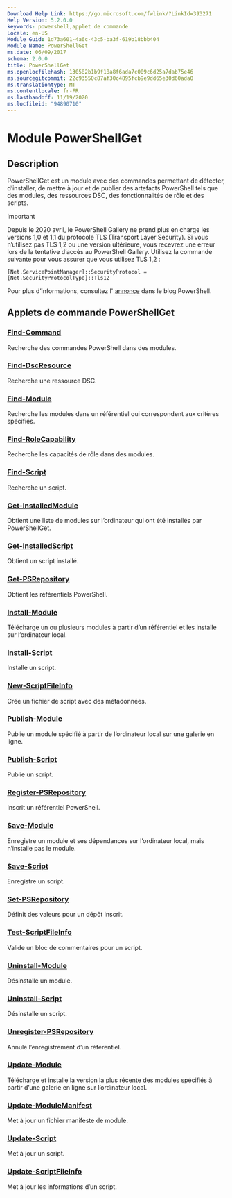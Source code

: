 ```yaml
---
Download Help Link: https://go.microsoft.com/fwlink/?LinkId=393271
Help Version: 5.2.0.0
keywords: powershell,applet de commande
Locale: en-US
Module Guid: 1d73a601-4a6c-43c5-ba3f-619b18bbb404
Module Name: PowerShellGet
ms.date: 06/09/2017
schema: 2.0.0
title: PowerShellGet
ms.openlocfilehash: 130582b1b9f18a8f6ada7c009c6d25a7dab75e46
ms.sourcegitcommit: 22c93550c87af30c4895fcb9e9dd65e30d60ada0
ms.translationtype: MT
ms.contentlocale: fr-FR
ms.lasthandoff: 11/19/2020
ms.locfileid: "94890710"
---
```

# Module PowerShellGet

## Description

PowerShellGet est un module avec des commandes permettant de détecter, d’installer, de mettre à jour et de publier des artefacts PowerShell tels que des modules, des ressources DSC, des fonctionnalités de rôle et des scripts.

> [!IMPORTANT]
> Depuis le 2020 avril, le PowerShell Gallery ne prend plus en charge les versions 1,0 et 1,1 du protocole TLS (Transport Layer Security). Si vous n’utilisez pas TLS 1,2 ou une version ultérieure, vous recevrez une erreur lors de la tentative d’accès au PowerShell Gallery. Utilisez la commande suivante pour vous assurer que vous utilisez TLS 1,2 :
>
> `[Net.ServicePointManager]::SecurityProtocol = [Net.SecurityProtocolType]::Tls12`
>
> Pour plus d’informations, consultez l' [annonce](https://devblogs.microsoft.com/powershell/powershell-gallery-tls-support/) dans le blog PowerShell.

## Applets de commande PowerShellGet

### [Find-Command](Find-Command.md)
Recherche des commandes PowerShell dans des modules.

### [Find-DscResource](Find-DscResource.md)
Recherche une ressource DSC.

### [Find-Module](Find-Module.md)
Recherche les modules dans un référentiel qui correspondent aux critères spécifiés.

### [Find-RoleCapability](Find-RoleCapability.md)
Recherche les capacités de rôle dans des modules.

### [Find-Script](Find-Script.md)
Recherche un script.

### [Get-InstalledModule](Get-InstalledModule.md)
Obtient une liste de modules sur l’ordinateur qui ont été installés par PowerShellGet.

### [Get-InstalledScript](Get-InstalledScript.md)
Obtient un script installé.

### [Get-PSRepository](Get-PSRepository.md)
Obtient les référentiels PowerShell.

### [Install-Module](Install-Module.md)
Télécharge un ou plusieurs modules à partir d’un référentiel et les installe sur l’ordinateur local.

### [Install-Script](Install-Script.md)
Installe un script.

### [New-ScriptFileInfo](New-ScriptFileInfo.md)
Crée un fichier de script avec des métadonnées.

### [Publish-Module](Publish-Module.md)
Publie un module spécifié à partir de l’ordinateur local sur une galerie en ligne.

### [Publish-Script](Publish-Script.md)
Publie un script.

### [Register-PSRepository](Register-PSRepository.md)
Inscrit un référentiel PowerShell.

### [Save-Module](Save-Module.md)
Enregistre un module et ses dépendances sur l’ordinateur local, mais n’installe pas le module.

### [Save-Script](Save-Script.md)
Enregistre un script.

### [Set-PSRepository](Set-PSRepository.md)
Définit des valeurs pour un dépôt inscrit.

### [Test-ScriptFileInfo](Test-ScriptFileInfo.md)
Valide un bloc de commentaires pour un script.

### [Uninstall-Module](Uninstall-Module.md)
Désinstalle un module.

### [Uninstall-Script](Uninstall-Script.md)
Désinstalle un script.

### [Unregister-PSRepository](Unregister-PSRepository.md)
Annule l’enregistrement d’un référentiel.

### [Update-Module](Update-Module.md)
Télécharge et installe la version la plus récente des modules spécifiés à partir d’une galerie en ligne sur l’ordinateur local.

### [Update-ModuleManifest](Update-ModuleManifest.md)
Met à jour un fichier manifeste de module.

### [Update-Script](Update-Script.md)
Met à jour un script.

### [Update-ScriptFileInfo](Update-ScriptFileInfo.md)
Met à jour les informations d’un script.
